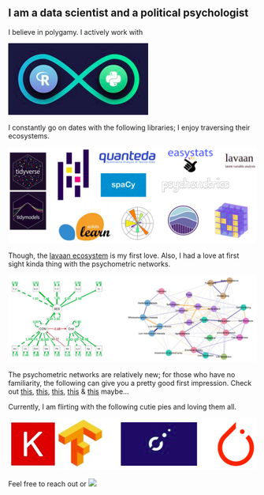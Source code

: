 
## I am a data scientist and a political psychologist

I believe in polygamy. I actively work with

![polygamy](polygamy.png)

I constantly go on dates with the following libraries; I enjoy traversing their ecosystems.

![date](date.png)

Though, the [lavaan ecosystem](https://osf.io/bcy78/) is my first love. Also, I had a love at first sight kinda thing with the psychometric networks. 

![love at first sight](love_at_first_sight.png)

The psychometric networks are relatively new; for those who have no familiarity, the following can give you a pretty good first impression. Check out [this](http://psychosystems.org/files/Literature/NetworkPsychometricsDraft.pdf), [this](https://www.rug.nl/gmw/psychology/expertise-groups/psychometrics-and-statistics/projects/main/main_1_psy_networks-in-psychology_-more-than-a-pretty-picture_?lang=en), [this](http://sachaepskamp.com/Dissertation), [this](https://psych-networks.com/r-packages) & [this](http://psychonetrics.org) maybe...

Currently, I am flirting with the following cutie pies and loving them all.

![flirt](flirt.png)

Feel free to reach out or [![](https://img.shields.io/badge/-Connect-0e76a8?style=plastic&logo=Linkedin&logoColor=white)](https://www.linkedin.com/in/mmuratardag/)
